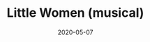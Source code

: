 ---
published: false
cancelled: COVID-19
layout: productions
title: Little Women (musical)
date: 2020-05-07
opening_date: 2020-05-07
closing_date: 2020-06-07
Genres:
- Musical
Theatre: Limelight Theatre
show_details:
- Music: Jason Howland - wiki
- Lyrics: Mindi Dickstein - wiki
- Book: Allan Knee - wiki
- Basis: Little Women - wiki, Louisa May Alcott - wiki
Website: https://web.archive.org/web/20200928192759/https://limelight-theatre.org/shows/
showtimes:
- 2020-05-07 19:30:00
- 2020-05-08 19:30:00
- 2020-05-09 19:30:00
- 2020-05-10 14:00:00
- 2020-05-12 19:30:00
- 2020-05-14 19:30:00
- 2020-05-15 19:30:00
- 2020-05-16 19:30:00
- 2020-05-17 14:00:00
- 2020-05-21 19:30:00
- 2020-05-22 19:30:00
- 2020-05-23 19:30:00
- 2020-05-24 14:00:00
- 2020-05-28 19:30:00
- 2020-05-29 19:30:00
- 2020-05-30 19:30:00
- 2020-05-31 14:00:00
- 2020-06-04 19:30:00
- 2020-06-05 19:30:00
- 2020-06-06 19:30:00
- 2020-06-07 14:00:00
cast:
- Beth March:
- Amy March:
- Young Amy March:
- Meg March:
- Jo March:
- Marmee March:
- Mr. John Brooke:
- Professor Bhaer:
- Laurie Laurence:
- Aunt March:
- Mr. Laurence:
- Mrs. Kirk:
- Ensemble:
crew:
- Director: Bob Pritchar
---  
